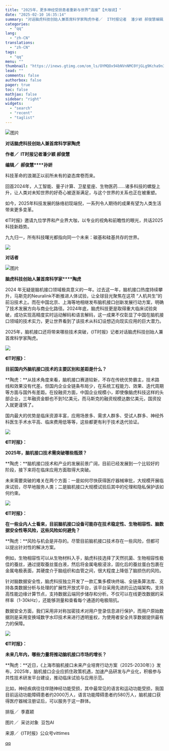 ```yaml
---
title: "2025年，更多神经受损患者重新与世界“连接”【大咖说】"
date: "2025-02-10 16:35:14"
summary: "对话脑虎科技创始人兼首席科学家陶虎作者／  IT时报记者  潘少颖 郝俊慧编辑／  郝俊慧  孙妍科..."
categories:
  - "qq"
lang:
  - "zh-CN"
translations:
  - "zh-CN"
tags:
  - "qq"
menu: ""
thumbnail: "https://inews.gtimg.com/om_ls/OYMQOx94bNVnNMC0YjGLg9Kcha9n347NnFexo2uoDGxT4AA_640360/0"
lead: ""
comments: false
authorbox: false
pager: true
toc: false
mathjax: false
sidebar: "right"
widgets:
  - "search"
  - "recent"
  - "taglist"
---
```


![图片](https://inews.gtimg.com/om_bt/OVIRItkU5ut-fQC1cH5t90keCMf8fbxg0XA8HBs9OkcEwAA/641)

**对话脑虎科技创始人兼首席科学家陶虎**

**作者／  IT时****报记者****潘少颖 郝俊慧**

**编辑／  郝俊慧****孙妍**

科技革命的浪潮正以前所未有的姿态席卷而来。

  


回首2024年，人工智能、量子计算、卫星星座、生物医药……诸多科技的螺旋上升，让人类对未知世界的好奇心被逐渐满足，与这个世界的关系也正在被重塑。

  


如今，2025年科技发展的脉络初现端倪，一系列令人期待的成果有望为人类生活带来更多变革。

  


《IT时报》邀请九位学界和产业界大咖，以专业的视角和前瞻性的眼光，共话2025科技新趋势。

  


九九归一，所有科技曙光都指向同一个未来：碳基和硅基共存的世界。

![](https://inews.gtimg.com/om_bt/ORBWDkGGQGmO3hfkSlalLwg_G8wjrSGatqmHgOTaB9xCMAA/641)

**对话者**

![图片](https://inews.gtimg.com/om_bt/OQ7opRXBrvbln7MEvOFXnYaa_73XZVmCoypA4mh5rc350AA/641)

**脑虎科技创始人兼首席科学家****陶虎**

2024 年无疑是脑机接口领域极具意义的一年。过去这一年，脑机接口热度持续攀升，马斯克的Neuralink不断推进人体试验，让全球目光聚焦在这项 “人机共生”的前沿技术上。而在中国北京、上海等地相继发布脑机接口创新发展行动方案，明确了技术发展方向与商业化路径。2024年底，脑虎科技更是取得重大临床试验突破，成功实现高精度实时运动解码和语言解码，这一成果不仅彰显了中国在脑机接口领域的技术实力，更让世界看到了该技术从科幻设想迈向现实应用的巨大潜力。

  


2025年，脑机接口还将带来哪些技术突破，《IT时报》记者对话脑虎科技创始人兼首席科学家陶虎。

![](https://inews.gtimg.com/om_bt/ORBWDkGGQGmO3hfkSlalLwg_G8wjrSGatqmHgOTaB9xCMAA/641)

**《IT时报》：**

**目前国内外脑机接口技术的主要区别和差距是什么？**

**陶虎：**从技术角度来看，脑机接口赛道较新，不存在传统优势霸主，技术路线和效果没有代差。但国内企业全链条布局少，在系统工程能力、效果、迭代周期等方面与国外有差距。在投融资方面，中国企业规模小，即使像脑虎科技这样的头部企业，三年融资金额也不到1亿美元，而马斯克的融资规模达数亿美元，国资投入就更谨慎了。

  


国内最大的优势是临床资源丰富，应用场景多、需求人群多、受试人群多、神经外科医生手术水平高、临床费用低等等，这些都更有利于技术迭代验证。

![](https://inews.gtimg.com/om_bt/ORBWDkGGQGmO3hfkSlalLwg_G8wjrSGatqmHgOTaB9xCMAA/641)

**《IT时报》：**

**2025年，脑机接口技术需突破哪些瓶颈？**

**陶虎：**脑机接口技术和产业的发展前景广阔，目前已经发展到一个比较好的阶段，接下来将在临床应用方面取得大突破。

  


未来需要突破的难关在两个方面：一是如何尽快获得医疗器械审批，大规模开展临床试验，尽早地服务人类；二是脑机接口大规模试验后其中的伦理和隐私保护该如何约束。

![](https://inews.gtimg.com/om_bt/ORBWDkGGQGmO3hfkSlalLwg_G8wjrSGatqmHgOTaB9xCMAA/641)

**《IT时报》：**

**在一些业内人士看来，目前脑机接口设备可能存在技术稳定性、生物相容性、脑数据安全性等风险，这些风险如何避免？**

**陶虎：**风险与机会是并存的。尽管目前脑机接口技术存在一些风险，但都可以提出针对性的解决方案。

  


例如，生物相容性可以从生物材料入手，脑虎科技选择了天然抗菌、生物相容性极佳的蚕丝，通过提取蚕丝蛋白液，然后将金属电极浸涂，固化后的蚕丝蛋白包裹在金属电极表面，其硬度介于脑组织和血管之间，很大程度上降低了脑损伤的风险。

  


针对脑数据安全性，脑虎科技独立开发了一款汇集多模块终端、全链条算法库、支持各类数据分析与处理的扩展性开放式平台，该平台采用先进的云边端架构，支持高性能边缘计算节点，支持数据云端同步储存和分析。不仅可以在线更改数据的采样率（1-30kHz），还能够测量和查看每个通道的电极阻抗。

  


数据安全方面，我们采用非对称加密技术对用户登录信息进行保护，而用户原始数据则是采用变换域数字水印技术来进行透明鉴权，为使用者安全共享数据提供最有力的保障。

![](https://inews.gtimg.com/om_bt/ORBWDkGGQGmO3hfkSlalLwg_G8wjrSGatqmHgOTaB9xCMAA/641)

**《IT时报》：**

**未来几年内，哪些力量将推动脑机接口市场的增长？**

**陶虎：**近日，《上海市脑机接口未来产业培育行动方案（2025-2030年）》发布，2025年，脑机接口企业应抓住政策机遇，加速产品研发与产业化，积极参与共性技术研发平台建设，推动临床试验与应用示范。

  


比如，神经疾病往往伴随神经功能受损，其中最常见的语言和运动功能受损，我国目前运动功能障碍患者约2000万人，语言功能障碍患者约580万人，脑机接口获得医疗器械注册证后，可以服务于这一群体。

排版／  季嘉颖

图片／  采访对象  豆包AI

来源／《IT时报》公众号vittimes

[qq](https://new.qq.com/rain/a/20250210A05PZY00)
